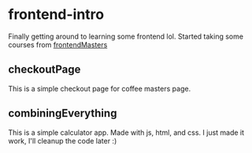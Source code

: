 # frontend-intro

Finally getting around to learning some frontend lol. 
Started taking some courses from [frontendMasters](frontendmasters.com)

## checkoutPage
This is a simple checkout page for coffee masters page.

## combiningEverything
This is a simple calculator app. Made with js, html, and css.
I just made it work, I'll cleanup the code later :) 
